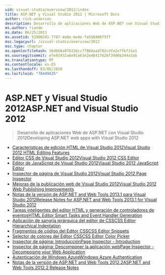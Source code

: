 ```yaml
---
uid: visual-studio/overview/2012/index
title: ASP.NET y Visual Studio 2012 | Microsoft Docs
author: rick-anderson
description: Desarrollo de aplicaciones Web de ASP.NET con Visual Studio 2012
ms.author: riande
ms.date: 06/25/2013
ms.assetid: 51900291-7787-4a6e-be4e-fa558486f5ff
msc.legacyurl: /visual-studio/overview/2012
msc.type: chapter
ms.openlocfilehash: 56db68a976226cc77084aad782cdfe2e7fbf31e1
ms.sourcegitcommit: e7e91932a6e91a63e2e46417626f39d6b244a3ab
ms.translationtype: MT
ms.contentlocale: es-ES
ms.lasthandoff: 03/06/2020
ms.locfileid: "78449635"
---
```

# <a name="aspnet-and-visual-studio-2012"></a><span data-ttu-id="d0879-103">ASP.NET y Visual Studio 2012</span><span class="sxs-lookup"><span data-stu-id="d0879-103">ASP.NET and Visual Studio 2012</span></span>

> <span data-ttu-id="d0879-104">Desarrollo de aplicaciones Web de ASP.NET con Visual Studio 2012</span><span class="sxs-lookup"><span data-stu-id="d0879-104">Developing ASP.NET web apps with Visual Studio 2012</span></span>

- [<span data-ttu-id="d0879-105">Características de edición HTML de Visual Studio 2012</span><span class="sxs-lookup"><span data-stu-id="d0879-105">Visual Studio 2012 HTML Editing Features</span></span>](visual-studio-2012-html-editing-features.md)
- [<span data-ttu-id="d0879-106">Editor CSS de Visual Studio 2012</span><span class="sxs-lookup"><span data-stu-id="d0879-106">Visual Studio 2012 CSS Editor</span></span>](visual-studio-2012-css-editor.md)
- [<span data-ttu-id="d0879-107">Editor de JavaScript de Visual Studio 2012</span><span class="sxs-lookup"><span data-stu-id="d0879-107">Visual Studio 2012 JavaScript Editor</span></span>](visual-studio-2012-javascript-editor.md)
- [<span data-ttu-id="d0879-108">Inspector de página de Visual Studio 2012</span><span class="sxs-lookup"><span data-stu-id="d0879-108">Visual Studio 2012 Page Inspector</span></span>](visual-studio-2012-page-inspector.md)
- [<span data-ttu-id="d0879-109">Mejoras de la publicación web de Visual Studio 2012</span><span class="sxs-lookup"><span data-stu-id="d0879-109">Visual Studio 2012 Web Publishing Improvements</span></span>](visual-studio-2012-web-publishing-improvements.md)
- [<span data-ttu-id="d0879-110">Notas de la versión de ASP.NET and Web Tools 2013.1 para Visual Studio 2012</span><span class="sxs-lookup"><span data-stu-id="d0879-110">Release Notes for ASP.NET and Web Tools 2013.1 for Visual Studio 2012</span></span>](aspnet-and-web-tools-20131-for-visual-studio-2012.md)
- [<span data-ttu-id="d0879-111">Tareas inteligentes del editor HTML y generación de controladores de eventos</span><span class="sxs-lookup"><span data-stu-id="d0879-111">HTML Editor Smart Tasks and Event Handler Generation</span></span>](visual-studio-vnext-videos-html-editor-smart-tasks-and-event-handler-generation.md)
- [<span data-ttu-id="d0879-112">Aplicación de sangría jerárquica del editor de CSS</span><span class="sxs-lookup"><span data-stu-id="d0879-112">CSS Editor Hierarchical Indentation</span></span>](visual-studio-vnext-videos-css-editor-hierarchical-indentation.md)
- [<span data-ttu-id="d0879-113">Fragmentos de código del Editor CSS</span><span class="sxs-lookup"><span data-stu-id="d0879-113">CSS Editor Snippets</span></span>](visual-studio-vnext-videos-css-editor-snippets.md)
- [<span data-ttu-id="d0879-114">Selector de colores del Editor CSS</span><span class="sxs-lookup"><span data-stu-id="d0879-114">CSS Editor Color Picker</span></span>](visual-studio-vnext-videos-css-editor-color-picker.md)
- [<span data-ttu-id="d0879-115">Inspector de página: Introducción</span><span class="sxs-lookup"><span data-stu-id="d0879-115">Page Inspector - Introduction</span></span>](visual-studio-vnext-videos-page-inspector-introduction.md)
- [<span data-ttu-id="d0879-116">Inspector de página: Descomponer la aplicación web</span><span class="sxs-lookup"><span data-stu-id="d0879-116">Page Inspector - Decomposing your Web Application</span></span>](visual-studio-vnext-videos-page-inspector-decomposing-your-web-application.md)
- [<span data-ttu-id="d0879-117">Autenticación de Windows Azure</span><span class="sxs-lookup"><span data-stu-id="d0879-117">Windows Azure Authentication</span></span>](windows-azure-authentication.md)
- [<span data-ttu-id="d0879-118">Notas de la versión de ASP.NET and Web Tools 2012.2</span><span class="sxs-lookup"><span data-stu-id="d0879-118">ASP.NET and Web Tools 2012.2 Release Notes</span></span>](aspnet-and-web-tools-20122-release-notes-rtw.md)
